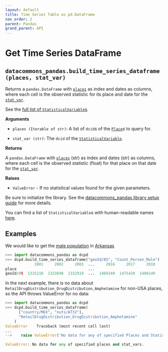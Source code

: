```yaml
---
layout: default
title: Time Series Table as pd.DataFrame
nav_order: 2
parent: Pandas
grand_parent: API
---
```


# Get Time Series DataFrame

## `datacommons_pandas.build_time_series_dataframe(places, stat_var)`

Returns a `pandas.DataFrame` with [`places`](https://datacommons.org/browser/Place)
as index and dates as columns, where each cell is the observed statistic for
its place and date for the 
[`stat_var`](https://datacommons.org/browser/StatisticalVariable).

See the [full list of `StatisticalVariable`s](/statistical_variables.html).

**Arguments**

* `places (Iterable of str)`: A list of `dcid`s of the
  [`Place`](https://datacommons.org/browser/Place)s to query for.

* `stat_var (str)`: The `dcid` of the
  [`StatisticalVariable`](https://datacommons.org/browser/StatisticalVariable).

**Returns**

A `pandas.DataFrame` with [`places`](https://datacommons.org/browser/Place)
(str) as index and dates (str) as columns, where each cell is the observed
statistic (float) for that place on that date for the 
[`stat_var`](https://datacommons.org/browser/StatisticalVariable).

**Raises**

* `ValueError` - If no statistical values found for the given parameters.

Be sure to initialize the library. See the
[datacommons_pandas library setup guide](/api/pandas/) for more details.

You can find a list of `StatisticalVariable`s with human-readable names [here](/statistical_variables.html).

## Examples

We would like to get the  [male population](https://datacommons.org/browser/Count_Person_Male) in [Arkansas](https://datacommons.org/browser/geoId/05)

```python
>>> import datacommons_pandas as dcpd
>>> dcpd.build_time_series_dataframe("geoId/05", "Count_Person_Male")
             2001     2002     2003  ...     2016     2017     2018
place                                ...                           
geoId/05  1315210  1323840  1332910  ...  1469240  1475420  1480140
```

In the next example, there is no data about
`RetailDrugDistribution_DrugDistribution_Amphetamine` for non-USA
places, so the API throws ValueError for no data:

```python
>>> import datacommons_pandas as dcpd
>>> dcpd.build_time_series_dataframe(
      ["country/MEX", "nuts/AT32"],
      "RetailDrugDistribution_DrugDistribution_Amphetamine"
    )
ValueError    Traceback (most recent call last)
...
-->    raise ValueError('No data for any of specified Places and StatisticalVariables.')

ValueError: No data for any of specified places and stat_vars.
```
